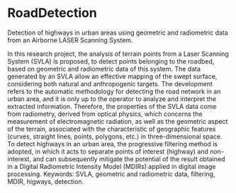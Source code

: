 # RoadDetection
Detection of highways in urban areas using geometric and radiometric data from an Airborne LASER Scanning System.

In this research project, the analysis of terrain points from a Laser Scanning System (SVLA) is proposed, to detect points belonging to the roadbed, based on geometric and radiometric data of this system. The data generated by an SVLA allow an effective mapping of the swept surface, considering both natural and anthropogenic targets. The development refers to the automatic methodology for detecting the road network in an urban area, and it is only up to the operator to analyze and interpret the extracted information. Therefore, the properties of the SVLA data come from radiometry, derived from optical physics, which concerns the measurement of electromagnetic radiation, as well as the geometric aspect of the terrain, associated with the characteristic of geographic features (curves, straight lines, points, polygons, etc.) in three-dimensional space. To detect highways in an urban area, the progressive filtering method is adopted, in which it acts to separate points of interest (highway) and non-interest, and can subsequently mitigate the potential of the result obtained in a Digital Radiometric Intensity Model (MDIRs) applied in digital image processing.
Keywords: SVLA, geometric and radiometric data, filtering, MDIR, higways, detection.
